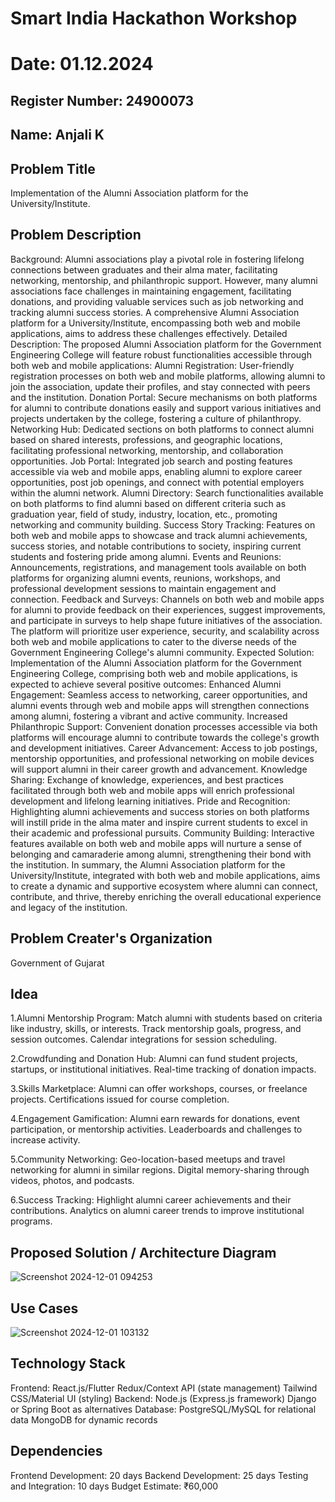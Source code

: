 # Smart India Hackathon Workshop
# Date: 01.12.2024
## Register Number: 24900073
## Name: Anjali K
## Problem Title
Implementation of the Alumni Association platform for the University/Institute.
## Problem Description
Background: Alumni associations play a pivotal role in fostering lifelong connections between graduates and their alma mater, facilitating networking, mentorship, and philanthropic support. However, many alumni associations face challenges in maintaining engagement, facilitating donations, and providing valuable services such as job networking and tracking alumni success stories. A comprehensive Alumni Association platform for a University/Institute, encompassing both web and mobile applications, aims to address these challenges effectively. Detailed Description: The proposed Alumni Association platform for the Government Engineering College will feature robust functionalities accessible through both web and mobile applications: Alumni Registration: User-friendly registration processes on both web and mobile platforms, allowing alumni to join the association, update their profiles, and stay connected with peers and the institution. Donation Portal: Secure mechanisms on both platforms for alumni to contribute donations easily and support various initiatives and projects undertaken by the college, fostering a culture of philanthropy. Networking Hub: Dedicated sections on both platforms to connect alumni based on shared interests, professions, and geographic locations, facilitating professional networking, mentorship, and collaboration opportunities. Job Portal: Integrated job search and posting features accessible via web and mobile apps, enabling alumni to explore career opportunities, post job openings, and connect with potential employers within the alumni network. Alumni Directory: Search functionalities available on both platforms to find alumni based on different criteria such as graduation year, field of study, industry, location, etc., promoting networking and community building. Success Story Tracking: Features on both web and mobile apps to showcase and track alumni achievements, success stories, and notable contributions to society, inspiring current students and fostering pride among alumni. Events and Reunions: Announcements, registrations, and management tools available on both platforms for organizing alumni events, reunions, workshops, and professional development sessions to maintain engagement and connection. Feedback and Surveys: Channels on both web and mobile apps for alumni to provide feedback on their experiences, suggest improvements, and participate in surveys to help shape future initiatives of the association. The platform will prioritize user experience, security, and scalability across both web and mobile applications to cater to the diverse needs of the Government Engineering College's alumni community. Expected Solution: Implementation of the Alumni Association platform for the Government Engineering College, comprising both web and mobile applications, is expected to achieve several positive outcomes: Enhanced Alumni Engagement: Seamless access to networking, career opportunities, and alumni events through web and mobile apps will strengthen connections among alumni, fostering a vibrant and active community. Increased Philanthropic Support: Convenient donation processes accessible via both platforms will encourage alumni to contribute towards the college's growth and development initiatives. Career Advancement: Access to job postings, mentorship opportunities, and professional networking on mobile devices will support alumni in their career growth and advancement. Knowledge Sharing: Exchange of knowledge, experiences, and best practices facilitated through both web and mobile apps will enrich professional development and lifelong learning initiatives. Pride and Recognition: Highlighting alumni achievements and success stories on both platforms will instill pride in the alma mater and inspire current students to excel in their academic and professional pursuits. Community Building: Interactive features available on both web and mobile apps will nurture a sense of belonging and camaraderie among alumni, strengthening their bond with the institution. In summary, the Alumni Association platform for the University/Institute, integrated with both web and mobile applications, aims to create a dynamic and supportive ecosystem where alumni can connect, contribute, and thrive, thereby enriching the overall educational experience and legacy of the institution.
## Problem Creater's Organization
Government of Gujarat

## Idea
1.Alumni Mentorship Program:
Match alumni with students based on criteria like industry, skills, or interests.
Track mentorship goals, progress, and session outcomes.
Calendar integrations for session scheduling.

2.Crowdfunding and Donation Hub:
Alumni can fund student projects, startups, or institutional initiatives.
Real-time tracking of donation impacts.

3.Skills Marketplace:
Alumni can offer workshops, courses, or freelance projects.
Certifications issued for course completion.

4.Engagement Gamification:
Alumni earn rewards for donations, event participation, or mentorship activities.
Leaderboards and challenges to increase activity.

5.Community Networking:
Geo-location-based meetups and travel networking for alumni in similar regions.
Digital memory-sharing through videos, photos, and podcasts.

6.Success Tracking:
Highlight alumni career achievements and their contributions.
Analytics on alumni career trends to improve institutional programs.


## Proposed Solution / Architecture Diagram
![Screenshot 2024-12-01 094253](https://github.com/user-attachments/assets/d0c89183-215c-44e3-876a-b1f9a39d1439)


## Use Cases
![Screenshot 2024-12-01 103132](https://github.com/user-attachments/assets/ab477407-f9a0-41d1-88f8-a2d80aa1679f)


## Technology Stack
Frontend:
React.js/Flutter
Redux/Context API (state management)
Tailwind CSS/Material UI (styling)
Backend:
Node.js (Express.js framework)
Django or Spring Boot as alternatives
Database:
PostgreSQL/MySQL for relational data
MongoDB for dynamic records

## Dependencies
Frontend Development: 20 days
Backend Development: 25 days
Testing and Integration: 10 days
Budget Estimate: ₹60,000
